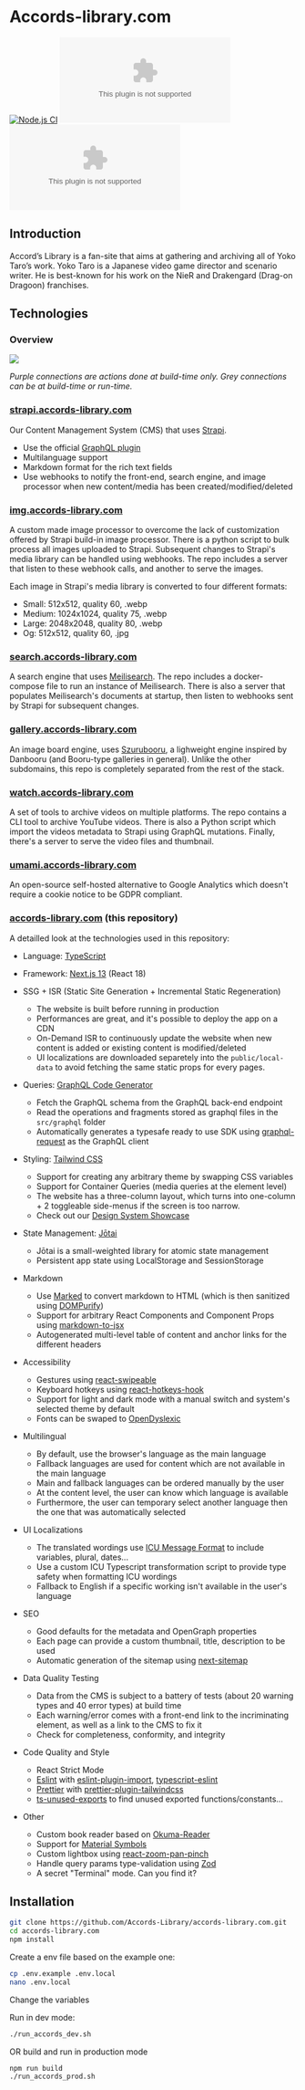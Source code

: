 # Accords-library.com

[![Node.js CI](https://github.com/Accords-Library/accords-library.com/actions/workflows/node.js.yml/badge.svg?branch=main)](https://github.com/Accords-Library/accords-library.com/actions/workflows/node.js.yml)
[![GitHub](https://img.shields.io/github/license/Accords-Library/accords-library.com?style=flat-square)](https://github.com/Accords-Library/accords-library.com/blob/main/LICENSE)
![Libraries.io dependency status for GitHub repo](https://img.shields.io/librariesio/github/Accords-Library/accords-library.com?style=flat-square)

## Introduction

Accord’s Library is a fan-site that aims at gathering and archiving all of Yoko Taro’s work.
Yoko Taro is a Japanese video game director and scenario writer. He is best-known for his work on the NieR and Drakengard (Drag-on Dragoon) franchises.

## Technologies

### Overview

![](docs/project-mind-map.png)

_Purple connections are actions done at build-time only. Grey connections can be at build-time or run-time._

### [strapi.accords-library.com](https://github.com/Accords-Library/strapi.accords-library.com)

Our Content Management System (CMS) that uses [Strapi](https://strapi.io/).

- Use the official [GraphQL plugin](https://market.strapi.io/plugins/@strapi-plugin-graphql)
- Multilanguage support
- Markdown format for the rich text fields
- Use webhooks to notify the front-end, search engine, and image processor when new content/media has been created/modified/deleted

### [img.accords-library.com](https://github.com/Accords-Library/img.accords-library.com)

A custom made image processor to overcome the lack of customization offered by Strapi build-in image processor. There is a python script to bulk process all images uploaded to Strapi. Subsequent changes to Strapi's media library can be handled using webhooks. The repo includes a server that listen to these webhook calls, and another to serve the images.

Each image in Strapi's media library is converted to four different formats:

- Small: 512x512, quality 60, .webp
- Medium: 1024x1024, quality 75, .webp
- Large: 2048x2048, quality 80, .webp
- Og: 512x512, quality 60, .jpg

### [search.accords-library.com](https://github.com/Accords-Library/search.accords-library.com)

A search engine that uses [Meilisearch](https://www.meilisearch.com/).
The repo includes a docker-compose file to run an instance of Meilisearch. There is also a server that populates Meilisearch's documents at startup, then listen to webhooks sent by Strapi for subsequent changes.

### [gallery.accords-library.com](https://github.com/Accords-Library/gallery.accords-library.com)

An image board engine, uses [Szurubooru](https://github.com/rr-/szurubooru), a lighweight engine inspired by Danbooru (and Booru-type galleries in general). Unlike the other subdomains, this repo is completely separated from the rest of the stack.

### [watch.accords-library.com](https://github.com/Accords-Library/watch.accords-library.com)

A set of tools to archive videos on multiple platforms. The repo contains a CLI tool to archive YouTube videos. There is also a Python script which import the videos metadata to Strapi using GraphQL mutations. Finally, there's a server to serve the video files and thumbnail.

### [umami.accords-library.com](https://umami.is/)

An open-source self-hosted alternative to Google Analytics which doesn't require a cookie notice to be GDPR compliant.

### [accords-library.com](https://github.com/Accords-Library/accords-library.com) (this repository)

A detailled look at the technologies used in this repository:

- Language: [TypeScript](https://www.typescriptlang.org/)

- Framework: [Next.js 13](https://nextjs.org/) (React 18)

- SSG + ISR (Static Site Generation + Incremental Static Regeneration)

  - The website is built before running in production
  - Performances are great, and it's possible to deploy the app on a CDN
  - On-Demand ISR to continuously update the website when new content is added or existing content is modified/deleted
  - UI localizations are downloaded separetely into the `public/local-data` to avoid fetching the same static props for every pages.

- Queries: [GraphQL Code Generator](https://www.graphql-code-generator.com/)

  - Fetch the GraphQL schema from the GraphQL back-end endpoint
  - Read the operations and fragments stored as graphql files in the `src/graphql` folder
  - Automatically generates a typesafe ready to use SDK using [graphql-request](https://www.npmjs.com/package/graphql-request) as the GraphQL client

- Styling: [Tailwind CSS](https://tailwindcss.com/)

  - Support for creating any arbitrary theme by swapping CSS variables
  - Support for Container Queries (media queries at the element level)
  - The website has a three-column layout, which turns into one-column + 2 toggleable side-menus if the screen is too narrow.
  - Check out our [Design System Showcase](https://accords-library.com/dev/showcase/design-system)

- State Management: [Jōtai](https://jotai.org/)

  - Jōtai is a small-weighted library for atomic state management
  - Persistent app state using LocalStorage and SessionStorage

- Markdown

  - Use [Marked](https://www.npmjs.com/package/marked) to convert markdown to HTML (which is then sanitized using [DOMPurify](https://www.npmjs.com/package/isomorphic-dompurify))
  - Support for arbitrary React Components and Component Props using [markdown-to-jsx](https://www.npmjs.com/package/markdown-to-jsx)
  - Autogenerated multi-level table of content and anchor links for the different headers

- Accessibility

  - Gestures using [react-swipeable](https://www.npmjs.com/package/react-swipeable)
  - Keyboard hotkeys using [react-hotkeys-hook](https://www.npmjs.com/package/react-hotkeys-hook)
  - Support for light and dark mode with a manual switch and system's selected theme by default
  - Fonts can be swaped to [OpenDyslexic](https://www.npmjs.com/package/@fontsource/opendyslexic)

- Multilingual

  - By default, use the browser's language as the main language
  - Fallback languages are used for content which are not available in the main language
  - Main and fallback languages can be ordered manually by the user
  - At the content level, the user can know which language is available
  - Furthermore, the user can temporary select another language then the one that was automatically selected

- UI Localizations

  - The translated wordings use [ICU Message Format](https://unicode-org.github.io/icu/userguide/format_parse/messages/) to include variables, plural, dates...
  - Use a custom ICU Typescript transformation script to provide type safety when formatting ICU wordings
  - Fallback to English if a specific working isn't available in the user's language

- SEO

  - Good defaults for the metadata and OpenGraph properties
  - Each page can provide a custom thumbnail, title, description to be used
  - Automatic generation of the sitemap using [next-sitemap](https://www.npmjs.com/package/next-sitemap)

- Data Quality Testing

  - Data from the CMS is subject to a battery of tests (about 20 warning types and 40 error types) at build time
  - Each warning/error comes with a front-end link to the incriminating element, as well as a link to the CMS to fix it
  - Check for completeness, conformity, and integrity

- Code Quality and Style

  - React Strict Mode
  - [Eslint](https://www.npmjs.com/package/eslint) with [eslint-plugin-import](https://www.npmjs.com/package/eslint-plugin-import), [typescript-eslint](https://www.npmjs.com/package/@typescript-eslint/eslint-plugin)
  - [Prettier](https://www.npmjs.com/package/prettier) with [prettier-plugin-tailwindcss](https://www.npmjs.com/package/prettier-plugin-tailwindcss)
  - [ts-unused-exports](https://www.npmjs.com/package/ts-unused-exports) to find unused exported functions/constants...

- Other

  - Custom book reader based on [Okuma-Reader](https://github.com/DrMint/Okuma-Reader)
  - Support for [Material Symbols](https://fonts.google.com/icons)
  - Custom lightbox using [react-zoom-pan-pinch](https://www.npmjs.com/package/react-zoom-pan-pinch)
  - Handle query params type-validation using [Zod](https://zod.dev/)
  - A secret "Terminal" mode. Can you find it?

## Installation

```bash
git clone https://github.com/Accords-Library/accords-library.com.git
cd accords-library.com
npm install
```

Create a env file based on the example one:

```bash
cp .env.example .env.local
nano .env.local
```

Change the variables

Run in dev mode:

```bash
./run_accords_dev.sh
```

OR build and run in production mode

```bash
npm run build
./run_accords_prod.sh
```
